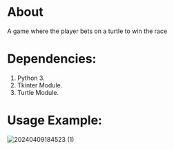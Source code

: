 # About
A game where the player bets on a turtle to win the race 

# Dependencies:
1. Python 3.
2. Tkinter Module.
3. Turtle Module.

# Usage Example:
![20240409184523 (1)](https://github.com/ali-kanbar/Turtles-Race-Bet/assets/155682302/bfc94088-f9bf-4be9-9720-b4b97aac38df)
